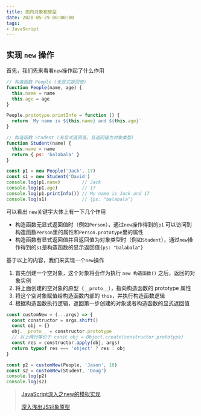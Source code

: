 ```yaml
---
title: 面向对象和原型
date: 2020-05-29 00:00:00
tags:
- JavaScript
---
```


## 实现 `new` 操作

首先，我们先来看看`new`操作起了什么作用

```javascript
// 构造函数 People (无显式返回值)
function People(name, age) {
  this.name = name
  this.age = age
}

People.prototype.printInfo = function () {
  return `My name is ${this.name} and ${this.age}`
}

// 构造函数 Student (有显式返回值，且返回值为对象类型)
function Student(name) {
  this.name = name
  return { ps: 'balabala' }
}

const p1 = new People('Jack', 17)
const s1 = new Student('David')
console.log(p1.name)        // Jack
console.log(p1.age)         // 17
console.log(p1.printInfo()) // My name is Jack and 17
console.log(s1)             // {ps: "balabala"}
```

可以看出 `new`关键字大体上有一下几个作用

- 构造函数无显式返回值时（例如`Person`），通过`new`操作得到的`p1` 可以访问到构造函数`Person`里的属性和`Person.prototype`里的属性
- 构造函数有显式返回值并且返回值为对象类型时（例如`Student`），通过`new`操作得到的`s1`是构造函数的显示返回值`{ps: "balabala"}`

基于以上的内容，我们来实现一个`new`操作

1. 首先创建一个空对象，这个对象将会作为执行 `new 构造函数()` 之后，返回的对象实例
2. 将上面创建的空对象的原型（`__proto__`），指向构造函数的 prototype 属性
3. 将这个空对象赋值给构造函数内部的 `this`，并执行构造函数逻辑
4. 根据构造函数执行逻辑，返回第一步创建的对象或者构造函数的显式返回值

```javascript
const customNew = (...args) => {
  const constructor = args.shift()
  const obj = {}
  obj.__proto__ = constructor.prototype
  // 以上两行等价于 const obj = Object.create(constructor.prototype)
  const res = constructor.apply(obj, args)
  return typeof res === 'object' ? res : obj
}

const p2 = customNew(People, 'Jason', 18)
const s2 = customNew(Student, 'Doug')
console.log(p2)
console.log(s2)
```


> [JavaScript深入之new的模拟实现](https://github.com/mqyqingfeng/Blog/issues/13)
>
> [深入浅出JS对象原型](/doc/article/017-深入浅出JS对象原型.md)

